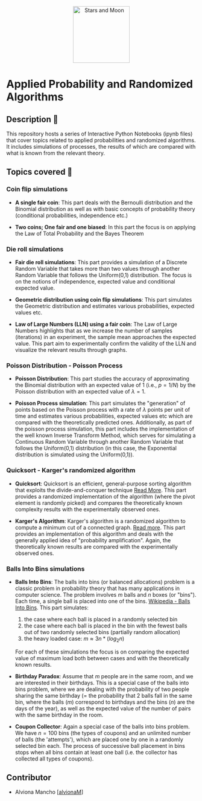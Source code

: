 <div id="header" align="center">
    <img alt="Stars and Moon" src="https://media.giphy.com/media/v1.Y2lkPTc5MGI3NjExMjJ3NHR6aTV0MG52MXIzMW54M3dmZGl5NDAwaWZubjZvb3Rxa2djMSZlcD12MV9pbnRlcm5hbF9naWZfYnlfaWQmY3Q9cw/c03rO2ssTRxVneP3Yg/giphy.gif" height="150"">
</div>

# Applied Probability and Randomized Algorithms
## Description 📌
This repository hosts a series of Interactive Python Notebooks (ipynb files) that cover topics related to applied probabilities and randomized algorithms. It includes simulations of processes, the results of which are compared with what is known from the relevant theory.

## Topics covered 🔎
### Coin flip simulations
- **A single fair coin**: This part deals with the Bernoulli distribution and the Binomial distribution as well as with basic concepts of probability theory (conditional probabilities, independence etc.)

- **Two coins; One fair and one biased**: In this part the focus is on applying the Law of Total Probability and the Bayes Theorem
  
### Die roll simulations
- **Fair die roll simulations**: This part provides a simulation of a Discrete Random Variable that takes more than two values through another Random Variable that follows the Uniform(0,1) distribution. The focus is on the notions of independence, expected value and conditional expected value.
  
- **Geometric distribution using coin flip simulations**: This part simulates the Geometric distribution and estimates various probabilities, expected values etc.
  
- **Law of Large Numbers (LLN) using a fair coin**: The Law of Large Numbers highlights that as we increase the number of samples (iterations) in an experiment, the sample mean approaches the expected value. This part aim to experimentally confirm the validity of the LLN and visualize the relevant results through graphs.
  
### Poisson Distribution - Poisson Process
- **Poisson Distribution**: This part studies the accuracy of approximating the Binomial distribution with an expected value of 1 (i.e., $p = 1/N$) by the Poisson distribution with an expected value of $\lambda = 1$.
  
- **Poisson Process simulation**: This part simulates the "generation" of points based on the Poisson process with a rate of $λ$ points per unit of time and estimates various probabilities, expected values etc which are compared with the theoretically predicted ones. Additionally, as part of the poisson process simulation, this part includes the implementation of the well known Inverse Transform Method, which serves for simulating a Continuous Random Variable through another Random Variable that follows the Uniform(0,1) distribution (in this case, the Exponential distribution is simulated using the Uniform(0,1)).

### Quicksort - Karger's randomized algorithm
- **Quicksort**: Quicksort is an efficient, general-purpose sorting algorithm that exploits the divide-and-conquer technique [Read More](https://en.wikipedia.org/wiki/Quicksort). This part provides a randomized implementation of the algorithm (where the pivot element is randomly picked) and compares the theoretically known complexity results with the experimentally observed ones.
  
- **Karger's Algorithm**: Karger's algorithm is a randomized algorithm to compute a minimum cut of a connected graph. [Read more](https://en.wikipedia.org/wiki/Karger%27s_algorithm). This part provides an implementation of this algorithm and deals with the generally applied idea of "probability amplification". Again, the theoretically known results are compared with the experimentally observed ones.

### Balls Into Bins simulations
- **Balls Into Bins**: The balls into bins (or balanced allocations) problem is a classic problem in probability theory that has many applications in computer science. The problem involves $m$ balls and $n$ boxes (or "bins"). Each time, a single ball is placed into one of the bins. [Wikipedia - Balls Into Bins](https://en.wikipedia.org/wiki/Balls_into_bins_problem). This part simulates:
   1. the case where each ball is placed in a randomly selected bin
   2. the case where each ball is placed in the bin with the fewest balls out of two randomly selected bins (partially random allocation)
   3. the heavy loaded case: $m\approx3n*(log_2n)$
      
  For each of these simulations the focus is on comparing the expected value of maximum load both between cases and with the theoretically known results.
  
- **Birthday Paradox**: Assume that $m$ people are in the same room, and we are interested in their birthdays. This is a special case of the balls into bins problem, where we are dealing with the probability of two people sharing the same birthday (= the probability that 2 balls fall in the same bin, where the balls $(m)$ correspond to birthdays and the bins $(n)$ are the days of the year), as well as the expected value of the number of pairs with the same birthday in the room.

- **Coupon Collector**: Again a special case of the balls into bins problem. We have $n=100$ bins (the types of coupons) and an unlimited number of balls (the 'attempts'), which are placed one by one in a randomly selected bin each. The process of successive ball placement in bins stops when all bins contain at least one ball (i.e. the collector has collected all types of coupons).

## Contributor
- Alviona Mancho [<a href="https://github.com/alvionaM">alvionaM</a>]
